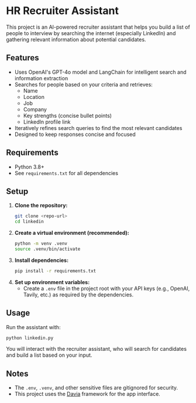 # HR Recruiter Assistant

This project is an AI-powered recruiter assistant that helps you build a list of people to interview by searching the internet (especially LinkedIn) and gathering relevant information about potential candidates.

## Features
- Uses OpenAI's GPT-4o model and LangChain for intelligent search and information extraction
- Searches for people based on your criteria and retrieves:
  - Name
  - Location
  - Job
  - Company
  - Key strengths (concise bullet points)
  - LinkedIn profile link
- Iteratively refines search queries to find the most relevant candidates
- Designed to keep responses concise and focused

## Requirements
- Python 3.8+
- See `requirements.txt` for all dependencies

## Setup
1. **Clone the repository:**
   ```bash
   git clone <repo-url>
   cd linkedin
   ```
2. **Create a virtual environment (recommended):**
   ```bash
   python -m venv .venv
   source .venv/bin/activate
   ```
3. **Install dependencies:**
   ```bash
   pip install -r requirements.txt
   ```
4. **Set up environment variables:**
   - Create a `.env` file in the project root with your API keys (e.g., OpenAI, Tavily, etc.) as required by the dependencies.

## Usage
Run the assistant with:
```bash
python linkedin.py
```

You will interact with the recruiter assistant, who will search for candidates and build a list based on your input.

## Notes
- The `.env`, `.venv`, and other sensitive files are gitignored for security.
- This project uses the [Davia](https://pypi.org/project/davia/) framework for the app interface.